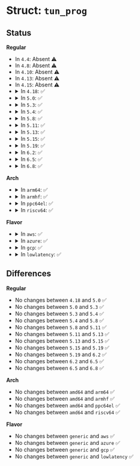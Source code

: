 # Struct: <code>tun_prog</code>

## Status
<b>Regular</b>
<ul>
<li>
In <code>4.4</code>: Absent ⚠️
</li>
<li>
In <code>4.8</code>: Absent ⚠️
</li>
<li>
In <code>4.10</code>: Absent ⚠️
</li>
<li>
In <code>4.13</code>: Absent ⚠️
</li>
<li>
In <code>4.15</code>: Absent ⚠️
</li>
<li>
<details>
<summary>In <code>4.18</code>: ✅</summary>

```c
struct tun_prog {
    struct callback_head rcu;
    struct bpf_prog *prog;
};
```
</details>
</li>
<li>
<details>
<summary>In <code>5.0</code>: ✅</summary>

```c
struct tun_prog {
    struct callback_head rcu;
    struct bpf_prog *prog;
};
```
</details>
</li>
<li>
<details>
<summary>In <code>5.3</code>: ✅</summary>

```c
struct tun_prog {
    struct callback_head rcu;
    struct bpf_prog *prog;
};
```
</details>
</li>
<li>
<details>
<summary>In <code>5.4</code>: ✅</summary>

```c
struct tun_prog {
    struct callback_head rcu;
    struct bpf_prog *prog;
};
```
</details>
</li>
<li>
<details>
<summary>In <code>5.8</code>: ✅</summary>

```c
struct tun_prog {
    struct callback_head rcu;
    struct bpf_prog *prog;
};
```
</details>
</li>
<li>
<details>
<summary>In <code>5.11</code>: ✅</summary>

```c
struct tun_prog {
    struct callback_head rcu;
    struct bpf_prog *prog;
};
```
</details>
</li>
<li>
<details>
<summary>In <code>5.13</code>: ✅</summary>

```c
struct tun_prog {
    struct callback_head rcu;
    struct bpf_prog *prog;
};
```
</details>
</li>
<li>
<details>
<summary>In <code>5.15</code>: ✅</summary>

```c
struct tun_prog {
    struct callback_head rcu;
    struct bpf_prog *prog;
};
```
</details>
</li>
<li>
<details>
<summary>In <code>5.19</code>: ✅</summary>

```c
struct tun_prog {
    struct callback_head rcu;
    struct bpf_prog *prog;
};
```
</details>
</li>
<li>
<details>
<summary>In <code>6.2</code>: ✅</summary>

```c
struct tun_prog {
    struct callback_head rcu;
    struct bpf_prog *prog;
};
```
</details>
</li>
<li>
<details>
<summary>In <code>6.5</code>: ✅</summary>

```c
struct tun_prog {
    struct callback_head rcu;
    struct bpf_prog *prog;
};
```
</details>
</li>
<li>
<details>
<summary>In <code>6.8</code>: ✅</summary>

```c
struct tun_prog {
    struct callback_head rcu;
    struct bpf_prog *prog;
};
```
</details>
</li>
</ul>
<b>Arch</b>
<ul>
<li>
<details>
<summary>In <code>arm64</code>: ✅</summary>

```c
struct tun_prog {
    struct callback_head rcu;
    struct bpf_prog *prog;
};
```
</details>
</li>
<li>
<details>
<summary>In <code>armhf</code>: ✅</summary>

```c
struct tun_prog {
    struct callback_head rcu;
    struct bpf_prog *prog;
};
```
</details>
</li>
<li>
<details>
<summary>In <code>ppc64el</code>: ✅</summary>

```c
struct tun_prog {
    struct callback_head rcu;
    struct bpf_prog *prog;
};
```
</details>
</li>
<li>
<details>
<summary>In <code>riscv64</code>: ✅</summary>

```c
struct tun_prog {
    struct callback_head rcu;
    struct bpf_prog *prog;
};
```
</details>
</li>
</ul>
<b>Flavor</b>
<ul>
<li>
<details>
<summary>In <code>aws</code>: ✅</summary>

```c
struct tun_prog {
    struct callback_head rcu;
    struct bpf_prog *prog;
};
```
</details>
</li>
<li>
<details>
<summary>In <code>azure</code>: ✅</summary>

```c
struct tun_prog {
    struct callback_head rcu;
    struct bpf_prog *prog;
};
```
</details>
</li>
<li>
<details>
<summary>In <code>gcp</code>: ✅</summary>

```c
struct tun_prog {
    struct callback_head rcu;
    struct bpf_prog *prog;
};
```
</details>
</li>
<li>
<details>
<summary>In <code>lowlatency</code>: ✅</summary>

```c
struct tun_prog {
    struct callback_head rcu;
    struct bpf_prog *prog;
};
```
</details>
</li>
</ul>

## Differences
<b>Regular</b>
<ul>
<li>
No changes between <code>4.18</code> and <code>5.0</code> ✅
</li>
<li>
No changes between <code>5.0</code> and <code>5.3</code> ✅
</li>
<li>
No changes between <code>5.3</code> and <code>5.4</code> ✅
</li>
<li>
No changes between <code>5.4</code> and <code>5.8</code> ✅
</li>
<li>
No changes between <code>5.8</code> and <code>5.11</code> ✅
</li>
<li>
No changes between <code>5.11</code> and <code>5.13</code> ✅
</li>
<li>
No changes between <code>5.13</code> and <code>5.15</code> ✅
</li>
<li>
No changes between <code>5.15</code> and <code>5.19</code> ✅
</li>
<li>
No changes between <code>5.19</code> and <code>6.2</code> ✅
</li>
<li>
No changes between <code>6.2</code> and <code>6.5</code> ✅
</li>
<li>
No changes between <code>6.5</code> and <code>6.8</code> ✅
</li>
</ul>
<b>Arch</b>
<ul>
<li>
No changes between <code>amd64</code> and <code>arm64</code> ✅
</li>
<li>
No changes between <code>amd64</code> and <code>armhf</code> ✅
</li>
<li>
No changes between <code>amd64</code> and <code>ppc64el</code> ✅
</li>
<li>
No changes between <code>amd64</code> and <code>riscv64</code> ✅
</li>
</ul>
<b>Flavor</b>
<ul>
<li>
No changes between <code>generic</code> and <code>aws</code> ✅
</li>
<li>
No changes between <code>generic</code> and <code>azure</code> ✅
</li>
<li>
No changes between <code>generic</code> and <code>gcp</code> ✅
</li>
<li>
No changes between <code>generic</code> and <code>lowlatency</code> ✅
</li>
</ul>
